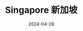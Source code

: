 ---
title: Singapore 新加坡
date: 2024-04-28
weight: 4
resources:
    - src: DSCF5236_cover.JPG
      params:
          cover: true
---